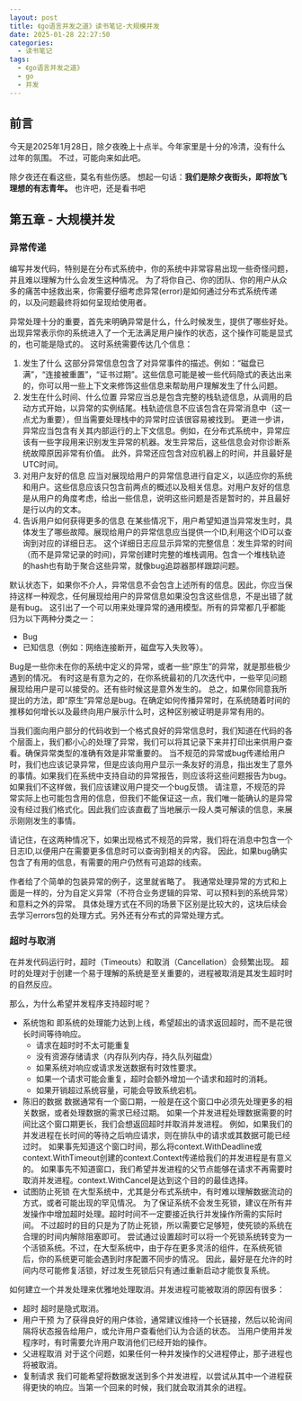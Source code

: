 ```yaml
---
layout: post
title: 《go语言并发之道》读书笔记-大规模并发
date: 2025-01-28 22:27:50
categories:
  - 读书笔记
tags:
  - 《go语言并发之道》
  - go
  - 并发
---
```


## 前言

今天是2025年1月28日，除夕夜晚上十点半。今年家里是十分的冷清，没有什么过年的氛围。
不过，可能向来如此吧。

除夕夜还在看这些，莫名有些伤感。
想起一句话：**我们是除夕夜街头，即将放飞理想的有志青年。**
也许吧，还是看书吧

## 第五章 - 大规模并发

### 异常传递

编写并发代码，特别是在分布式系统中，你的系统中非常容易出现一些奇怪问题，并且难以理解为什么会发生这种情况。
为了将你自己、你的团队、你的用户从众多的痛苦中拯救出来，你需要仔细考虑异常(error)是如何通过分布式系统传递的，以及问题最终将如何呈现给使用者。

异常处理十分的重要，首先来明确异常是什么，什么时候发生，提供了哪些好处。
出现异常表示你的系统进入了一个无法满足用户操作的状态，这个操作可能是显式的，也可能是隐式的。
这时系统需要传达几个信息：

1. 发生了什么
   这部分异常信息包含了对异常事件的描述。例如：“磁盘已满”，“连接被重置”，“证书过期”。这些信息可能是被一些代码隐式的表达出来的，你可以用一些上下文来修饰这些信息来帮助用户理解发生了什么问题。
2. 发生在什么时间、什么位置
   异常应当总是包含完整的栈轨迹信息，从调用的启动方式开始，以异常的实例结尾。栈轨迹信息不应该包含在异常消息中（这一点尤为重要），但当需要处理栈中的异常时应该很容易被找到。
   更进一步讲，异常应当包含有关其内部运行的上下文信息。例如，在分布式系统中，异常应该有一些字段用来识别发生异常的机器。发生异常后，这些信息会对你诊断系统故障原因非常有价值。
   此外，异常还应包含对应机器上的时间，并且最好是UTC时间。
3. 对用户友好的信息
   应当对展现给用户的异常信息进行自定义，以适应你的系统和用户。这些信息应该只包含前两点的概述以及相关信息。对用户友好的信息是从用户的角度考虑，给出一些信息，说明这些问题是否是暂时的，并且最好是行以内的文本。
4. 告诉用户如何获得更多的信息
   在某些情况下，用户希望知道当异常发生时，具体发生了哪些故障。展现给用户的异常信息应当提供一个ID,利用这个ID可以查询到对应的详细日志。
   这个详细日志应显示异常的完整信息：发生异常的时间（而不是异常记录的时间)，异常创建时完整的堆栈调用。包含一个堆栈轨迹的hash也有助于聚合这些异常，就像bug追踪器那样跟踪问题。

默认状态下，如果你不介人，异常信息不会包含上述所有的信息。因此，你应当保持这样一种观念，任何展现给用户的异常信息如果没包含这些信息，不是出错了就是有bug。
这引出了一个可以用来处理异常的通用模型。所有的异常都几乎都能归为以下两种分类之一：

* Bug
* 已知信息（例如：网络连接断开，磁盘写入失败等）。

Bug是一些你未在你的系统中定义的异常，或者一些“原生”的异常，就是那些极少遇到的情况。
有时这是有意为之的，在你系统最初的几次迭代中，一些罕见问题展现给用户是可以接受的。还有些时候这是意外发生的。
总之，如果你同意我所提出的方法，即“原生”异常总是bug。在确定如何传播异常时，在系统随着时间的推移如何增长以及最终向用户展示什么时，这种区别被证明是非常有用的。

当我们面向用户部分的代码收到一个格式良好的异常信息时，我们知道在代码的各个层面上，我们都小心的处理了异常，我们可以将其记录下来并打印出来供用户查看。确保异常类型的准确有效是非常重要的。
当不规范的异常或bug传递给用户时，我们也应该记录异常，但是应该向用户显示一条友好的消息，指出发生了意外的事情。如果我们在系统中支持自动的异常报告，则应该将这些问题报告为bug。如果我们不这样做，我们应该建议用户提交一个bug反馈。
请注意，不规范的异常实际上也可能包含用的信息，但我们不能保证这一点，我们唯一能确认的是异常没有经过我们格式化。因此我们应该直截了当地展示一段人类可解读的信息，来展示刚刚发生的事情。

请记住，在这两种情况下，如果出现格式不规范的异常，我们将在消息中包含一个日志ID,以便用户在需要更多信息时可以查询到相关的内容。
因此，如果bug确实包含了有用的信息，有需要的用户仍然有可追踪的线索。

作者给了个简单的包装异常的例子，这里就省略了。
我通常处理异常的方式和上面是一样的，分为自定义异常（不符合业务逻辑的异常、可以预料到的系统异常）和意料之外的异常。
具体处理方式在不同的场景下区别是比较大的，这块后续会去学习errors包的处理方式。另外还有分布式的异常处理方式。

### 超时与取消

在并发代码运行时，超时（Timeouts）和取消（Cancellation）会频繁出现。
超时的处理对于创建一个易于理解的系统是至关重要的，进程被取消是其发生超时时的自然反应。

那么，为什么希望并发程序支持超时呢？

* 系统饱和
  即系统的处理能力达到上线，希望超出的请求返回超时，而不是花很长时间等待响应。
    * 请求在超时时不太可能重复
    * 没有资源存储请求（内存队列内存，持久队列磁盘）
    * 如果系统对响应或请求发送数据有时效性要求。
    * 如果一个请求可能会重复，超时会额外增加一个请求和超时的消耗。
    * 如果开销超过系统容量，可能会导致系统宕机。
* 陈旧的数据
  数据通常有一个窗口期，一般是在这个窗口中必须先处理更多的相关数据，或者处理数据的需求已经过期。
  如果一个并发进程处理数据需要的时间比这个窗口期更长，我们会想返回超时并取消并发进程。
  例如，如果我们的并发进程在长时间的等待之后响应请求，则在排队中的请求或其数据可能已经过时。
  如果事先知道这个窗口时间，那么将context.WithDeadline或context.WithTimeout创建的context.Context传递给我们的并发进程是有意义的。
  如果事先不知道窗口，我们希望并发进程的父节点能够在请求不再需要时取消并发进程。context.WithCancel是达到这个目的的最佳选择。
* 试图防止死锁
  在大型系统中，尤其是分布式系统中，有时难以理解数据流动的方式，或者可能出现的罕见情况。
  为了保证系统不会发生死锁，建议在所有并发操作中增加超时处理。超时时间不一定要接近执行并发操作所需的实际时间。
  不过超时的目的只是为了防止死锁，所以需要它足够短，使死锁的系统在合理的时间内解除阻塞即可。
  尝试通过设置超时可以将一个死锁系统转变为一个活锁系统。不过，在大型系统中，由于存在更多灵活的组件，在系统死锁后，你的系统更可能会遇到时序配置不同步的情况。
  因此，最好是在允许的时间内尽可能修复活锁，好过发生死锁后只有通过重新启动才能恢复系统。

如何建立一个并发处理来优雅地处理取消。并发进程可能被取消的原因有很多：

* 超时
  超时是隐式取消。
* 用户干预
  为了获得良好的用户体验，通常建议维持一个长链接，然后以轮询间隔将状态报告给用户，或允许用户查看他们认为合适的状态。
  当用户使用并发程序时，有时需要允许用户取消他们已经开始的操作。
* 父进程取消
  对于这个问题，如果任何一种并发操作的父进程停止，那子进程也将被取消。
* 复制请求
  我们可能希望将数据发送到多个并发进程，以尝试从其中一个进程获得更快的响应。当第一个回来的时候，我们就会取消其余的进程。
  





